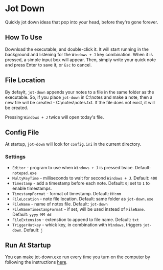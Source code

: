 # Jot Down
Quickly jot down ideas that pop into your head, before they're gone forever.

## How To Use
Download the executable, and double-click it. It will start running in the
background and listening for the `Windows + J` key combination. When it is
pressed, a simple input box will appear. Then, simply write your quick note and
press Enter to save it, or `Esc` to cancel.

## File Location
By defaylt, `jot-down` appends your notes to a file in the same folder as the
executable. So, if you place `jot-down` in C:\notes and make a note, then a new
file will be created - C:\notes\notes.txt.  If the file does not exist, it will
be created.

Pressing `Windows + J` twice will open today's file.

## Config File
At startup, `jot-down` will look for `config.ini` in the current directory.

### Settings

- `Editor` - program to use when `Windows + J` is pressed twice. Default: `notepad.exe`
- `MultyKeyTime` - milliseconds to wait for second `Windows + J`. Default: `400`
- `Timestamp` - add a timestamp before each note. Default: `0`; set to `1` to enable timestamps.
- `TimestampFormat` - format of timestamp. Default: `HH:mm`
- `FileLocation` - note file location. Default: same folder as `jot-down.exe`
- `FileName` - name of notes file. Default: `jot-down`
- `FileNameTimestampFormat` - if set, will be used instead of `FileName`. Default: `yyyy-MM-dd`
- `FileExtension` - extenstion to append to file name. Default: `txt`
- `TriggerHotkey` - whick key, in combination with `Windows`, triggers `jot-down`. Default: `j`

## Run At Startup
You can make jot-down.exe run every time you turn on the computer by following
the instructions [here](
http://windows.microsoft.com/en-gb/windows/run-program-automatically-windows-starts#1TC=windows-7).
